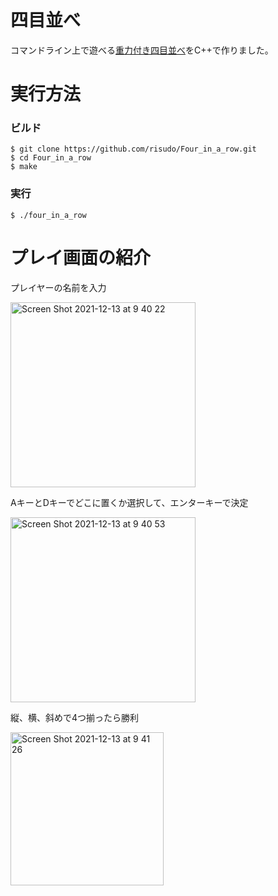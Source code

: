 # 四目並べ
コマンドライン上で遊べる[重力付き四目並べ](https://ja.wikipedia.org/wiki/%E5%9B%9B%E7%9B%AE%E4%B8%A6%E3%81%B9)をC++で作りました。

# 実行方法
### ビルド
```
$ git clone https://github.com/risudo/Four_in_a_row.git
$ cd Four_in_a_row
$ make
```

### 実行
```
$ ./four_in_a_row
```
# プレイ画面の紹介
プレイヤーの名前を入力

<img width="296" alt="Screen Shot 2021-12-13 at 9 40 22" src="https://user-images.githubusercontent.com/76856052/145736566-dc0d4e09-2c1c-4237-81e1-7bd1095af263.png">

AキーとDキーでどこに置くか選択して、エンターキーで決定

<img width="296" alt="Screen Shot 2021-12-13 at 9 40 53" src="https://user-images.githubusercontent.com/76856052/145736590-eca85e6b-411c-435b-9e63-07f72651582f.png">

縦、横、斜めで4つ揃ったら勝利

<img width="245" alt="Screen Shot 2021-12-13 at 9 41 26" src="https://user-images.githubusercontent.com/76856052/145736608-855af768-26a1-44d1-853c-f9211e36f21f.png">
